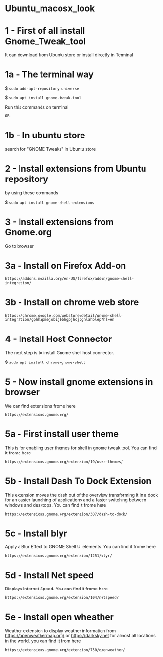 # Ubuntu_macosx_look


# 1 - First of all install Gnome_Tweak_tool
It can download from Ubuntu store or install directly in Terminal

#  1a - The terminal way

$ `sudo add-apt-repository universe`

$ `sudo apt install gnome-tweak-tool`


Run this commands on terminal

	OR

# 1b - In ubuntu store


search for "GNOME Tweaks" in Ubuntu store

# 2 - Install extensions from Ubuntu repository

by using these commands

$ `sudo apt install gnome-shell-extensions`

# 3 - Install extensions from Gnome.org

Go to browser

# 3a - Install on Firefox Add-on

`https://addons.mozilla.org/en-US/firefox/addon/gnome-shell-integration/`

# 3b - Install on chrome web store

`https://chrome.google.com/webstore/detail/gnome-shell-integration/gphhapmejobijbbhgpjhcjognlahblep?hl=en`

# 4 - Install Host Connector

The next step is to install Gnome shell host connector.

$ `sudo apt install chrome-gnome-shell`

# 5 - Now install gnome extensions in browser

We can find extensions frome here

`https://extensions.gnome.org/`

# 5a - First install user theme

This is for enabling user themes for shell in gnome tweak tool.
You can find it frome here

`https://extensions.gnome.org/extension/19/user-themes/`

# 5b - Install Dash To Dock Extension

This extension moves the dash out of the overview transforming it in a dock for an easier launching of applications and a faster switching between windows and desktops.
You can find it frome here

`https://extensions.gnome.org/extension/307/dash-to-dock/`

# 5c - Install blyr

Apply a Blur Effect to GNOME Shell UI elements.
You can find it frome here

`https://extensions.gnome.org/extension/1251/blyr/`

# 5d - Install Net speed 

Displays Internet Speed.
You can find it frome here

`https://extensions.gnome.org/extension/104/netspeed/`

# 5e - Install open wheather

Weather extension to display weather information from https://openweathermap.org/ or https://darksky.net for almost all locations in the world.
you can find it from here

`https://extensions.gnome.org/extension/750/openweather/`

